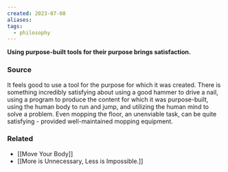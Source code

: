 ```yaml
---
created: 2023-07-08
aliases: 
tags:
  - philosophy
---
```

**Using purpose-built tools for their purpose brings satisfaction.**

### Source

It feels good to use a tool for the purpose for which it was created. There is something incredibly satisfying about using a good hammer to drive a nail, using a program to produce the content for which it was purpose-built, using the human body to run and jump, and utilizing the human mind to solve a problem. Even mopping the floor, an unenviable task, can be quite satisfying - provided well-maintained mopping equipment.

### Related
- [[Move Your Body]]
- [[More is Unnecessary, Less is Impossible.]]